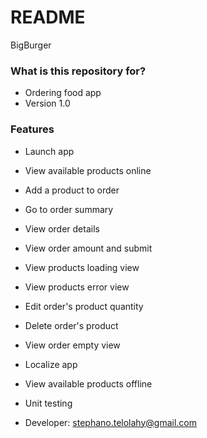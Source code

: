 # README #

BigBurger

### What is this repository for? ###

* Ordering food app
* Version 1.0

### Features ###

* Launch app
* View available products online
* Add a product to order
* Go to order summary
* View order details
* View order amount and submit

* View products loading view
* View products error view
* Edit order's product quantity
* Delete order's product
* View order empty view
* Localize app

* View available products offline
* Unit testing

* Developer: stephano.telolahy@gmail.com